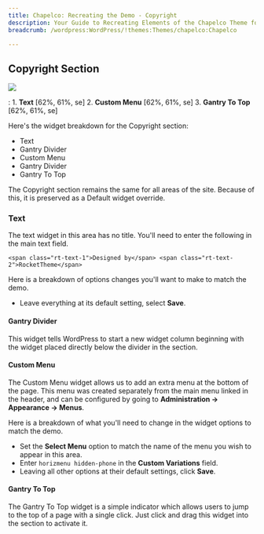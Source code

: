 ```yaml
---
title: Chapelco: Recreating the Demo - Copyright
description: Your Guide to Recreating Elements of the Chapelco Theme for WordPress
breadcrumb: /wordpress:WordPress/!themes:Themes/chapelco:Chapelco

---
```


Copyright Section
-----
![][copyright]

:   1. **Text** [62%, 61%, se]
	2. **Custom Menu** [62%, 61%, se]
	3. **Gantry To Top** [62%, 61%, se]

Here's the widget breakdown for the Copyright section:

* Text
* Gantry Divider
* Custom Menu
* Gantry Divider
* Gantry To Top

The Copyright section remains the same for all areas of the site. Because of this, it is preserved as a Default widget override.

### Text
The text widget in this area has no title. You'll need to enter the following in the main text field.

~~~
<span class="rt-text-1">Designed by</span> <span class="rt-text-2">RocketTheme</span>
~~~

Here is a breakdown of options changes you'll want to make to match the demo.

* Leave everything at its default setting, select **Save**.

#### Gantry Divider
This widget tells WordPress to start a new widget column beginning with the widget placed directly below the divider in the section.

#### Custom Menu
The Custom Menu widget allows us to add an extra menu at the bottom of the page. This menu was created separately from the main menu linked in the header, and can be configured by going to **Administration -> Appearance -> Menus**.

Here is a breakdown of what you'll need to change in the widget options to match the demo.

* Set the **Select Menu** option to match the name of the menu you wish to appear in this area.
* Enter `horizmenu hidden-phone` in the **Custom Variations** field.
* Leaving all other options at their default settings, click **Save**.

#### Gantry To Top
The Gantry To Top widget is a simple indicator which allows users to jump to the top of a page with a single click. Just click and drag this widget into the section to activate it.

[copyright]: assets/demo_10.jpeg